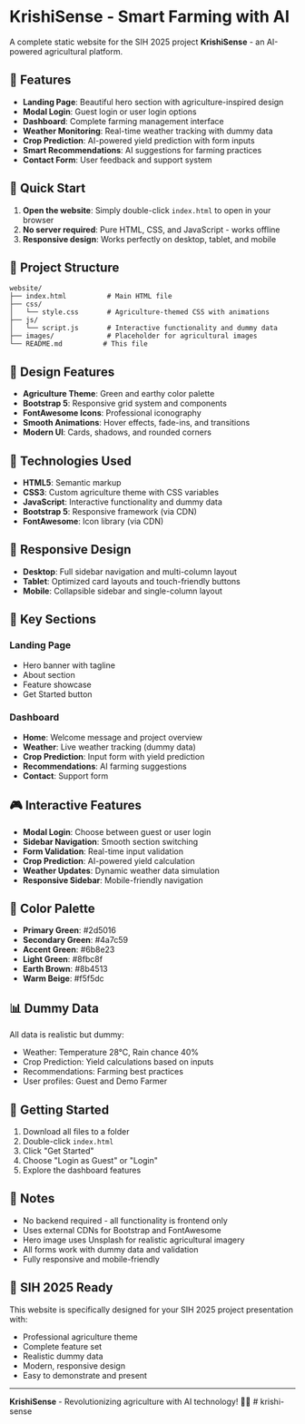 # KrishiSense - Smart Farming with AI

A complete static website for the SIH 2025 project **KrishiSense** - an AI-powered agricultural platform.

## 🌱 Features

- **Landing Page**: Beautiful hero section with agriculture-inspired design
- **Modal Login**: Guest login or user login options
- **Dashboard**: Complete farming management interface
- **Weather Monitoring**: Real-time weather tracking with dummy data
- **Crop Prediction**: AI-powered yield prediction with form inputs
- **Smart Recommendations**: AI suggestions for farming practices
- **Contact Form**: User feedback and support system

## 🚀 Quick Start

1. **Open the website**: Simply double-click `index.html` to open in your browser
2. **No server required**: Pure HTML, CSS, and JavaScript - works offline
3. **Responsive design**: Works perfectly on desktop, tablet, and mobile

## 📁 Project Structure

```
website/
├── index.html          # Main HTML file
├── css/
│   └── style.css       # Agriculture-themed CSS with animations
├── js/
│   └── script.js       # Interactive functionality and dummy data
├── images/             # Placeholder for agricultural images
└── README.md          # This file
```

## 🎨 Design Features

- **Agriculture Theme**: Green and earthy color palette
- **Bootstrap 5**: Responsive grid system and components
- **FontAwesome Icons**: Professional iconography
- **Smooth Animations**: Hover effects, fade-ins, and transitions
- **Modern UI**: Cards, shadows, and rounded corners

## 🔧 Technologies Used

- **HTML5**: Semantic markup
- **CSS3**: Custom agriculture theme with CSS variables
- **JavaScript**: Interactive functionality and dummy data
- **Bootstrap 5**: Responsive framework (via CDN)
- **FontAwesome**: Icon library (via CDN)

## 📱 Responsive Design

- **Desktop**: Full sidebar navigation and multi-column layout
- **Tablet**: Optimized card layouts and touch-friendly buttons
- **Mobile**: Collapsible sidebar and single-column layout

## 🎯 Key Sections

### Landing Page
- Hero banner with tagline
- About section
- Feature showcase
- Get Started button

### Dashboard
- **Home**: Welcome message and project overview
- **Weather**: Live weather tracking (dummy data)
- **Crop Prediction**: Input form with yield prediction
- **Recommendations**: AI farming suggestions
- **Contact**: Support form

## 🎮 Interactive Features

- **Modal Login**: Choose between guest or user login
- **Sidebar Navigation**: Smooth section switching
- **Form Validation**: Real-time input validation
- **Crop Prediction**: AI-powered yield calculation
- **Weather Updates**: Dynamic weather data simulation
- **Responsive Sidebar**: Mobile-friendly navigation

## 🎨 Color Palette

- **Primary Green**: #2d5016
- **Secondary Green**: #4a7c59
- **Accent Green**: #6b8e23
- **Light Green**: #8fbc8f
- **Earth Brown**: #8b4513
- **Warm Beige**: #f5f5dc

## 📊 Dummy Data

All data is realistic but dummy:
- Weather: Temperature 28°C, Rain chance 40%
- Crop Prediction: Yield calculations based on inputs
- Recommendations: Farming best practices
- User profiles: Guest and Demo Farmer

## 🚀 Getting Started

1. Download all files to a folder
2. Double-click `index.html`
3. Click "Get Started"
4. Choose "Login as Guest" or "Login"
5. Explore the dashboard features

## 📝 Notes

- No backend required - all functionality is frontend only
- Uses external CDNs for Bootstrap and FontAwesome
- Hero image uses Unsplash for realistic agricultural imagery
- All forms work with dummy data and validation
- Fully responsive and mobile-friendly

## 🎯 SIH 2025 Ready

This website is specifically designed for your SIH 2025 project presentation with:
- Professional agriculture theme
- Complete feature set
- Realistic dummy data
- Modern, responsive design
- Easy to demonstrate and present

---

**KrishiSense** - Revolutionizing agriculture with AI technology! 🌱🤖
#   k r i s h i - s e n s e  
 